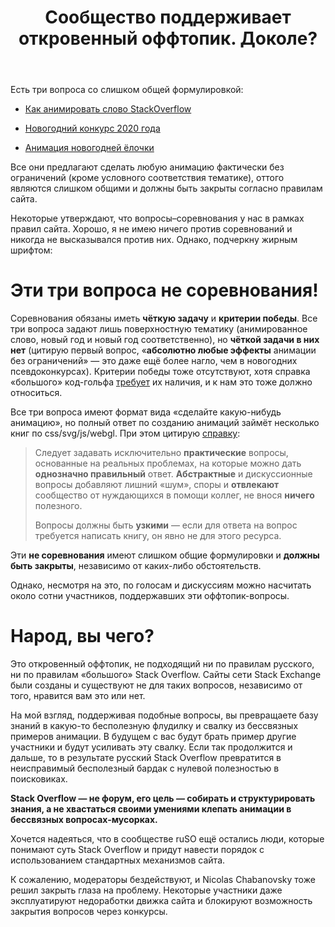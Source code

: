 ﻿---
title: "Сообщество поддерживает откровенный оффтопик. Доколе?"
se.owner.user_id: 178213
se.owner.display_name: "andreymal"
se.owner.link: "https://ru.meta.stackoverflow.com/users/178213/andreymal"
se.link: "https://ru.meta.stackoverflow.com/questions/10370/%d0%a1%d0%be%d0%be%d0%b1%d1%89%d0%b5%d1%81%d1%82%d0%b2%d0%be-%d0%bf%d0%be%d0%b4%d0%b4%d0%b5%d1%80%d0%b6%d0%b8%d0%b2%d0%b0%d0%b5%d1%82-%d0%be%d1%82%d0%ba%d1%80%d0%be%d0%b2%d0%b5%d0%bd%d0%bd%d1%8b%d0%b9-%d0%be%d1%84%d1%84%d1%82%d0%be%d0%bf%d0%b8%d0%ba-%d0%94%d0%be%d0%ba%d0%be%d0%bb%d0%b5"
se.question_id: 10370
se.post_type: question
---
<p>Есть три вопроса со слишком общей формулировкой:</p>
<ul>
<li><p><a href="https://ru.stackoverflow.com/questions/1105132">Как анимировать слово StackOverflow</a></p>
</li>
<li><p><a href="https://ru.stackoverflow.com/questions/1061127">Новогодний конкурс 2020 года</a></p>
</li>
<li><p><a href="https://ru.stackoverflow.com/questions/924210">Анимация новогодней ёлочки</a></p>
</li>
</ul>
<p>Все они предлагают сделать любую анимацию фактически без ограничений (кроме условного соответствия тематике), оттого являются слишком общими и должны быть закрыты согласно правилам сайта.</p>
<p>Некоторые утверждают, что вопросы–соревнования у нас в рамках правил сайта. Хорошо, я не имею ничего против соревнований и никогда не высказывался против них. Однако, подчеркну жирным шрифтом:</p>
<h1>Эти три вопроса не соревнования!</h1>
<p>Соревнования обязаны иметь <strong>чёткую задачу</strong> и <strong>критерии победы</strong>. Все три вопроса задают лишь поверхностную тематику (анимированное слово, новый год и новый год соответственно), но <strong>чёткой задачи в них нет</strong> (цитирую первый вопрос, «<strong>абсолютно любые эффекты</strong> анимации без ограничений» — это даже ещё более нагло, чем в новогодних псевдоконкурсах). Критерии победы тоже отсутствуют, хотя справка «большого» код-гольфа <a href="https://codegolf.stackexchange.com/help/on-topic">требует</a> их наличия, и к нам это тоже должно относиться.</p>
<p>Все три вопроса имеют формат вида «сделайте какую-нибудь анимацию», но полный ответ по созданию анимаций займёт несколько книг по css/svg/js/webgl. При этом цитирую <a href="https://ru.stackoverflow.com/help/dont-ask">справку</a>:</p>
<blockquote>
<p>Следует задавать исключительно <strong>практические</strong> вопросы, основанные на реальных проблемах, на которые можно дать <strong>однозначно правильный</strong> ответ. <strong>Абстрактные</strong> и дискуссионные вопросы добавляют лишний «шум», споры и <strong>отвлекают</strong> сообщество от нуждающихся в помощи коллег, не внося <strong>ничего</strong> полезного.</p>
<p>Вопросы должны быть <strong>узкими</strong> — если для ответа на вопрос требуется написать книгу, он явно не для этого ресурса.</p>
</blockquote>
<p>Эти <strong>не соревнования</strong> имеют слишком общие формулировки и <strong>должны быть закрыты</strong>, независимо от каких-либо обстоятельств.</p>
<p>Однако, несмотря на это, по голосам и дискуссиям можно насчитать около сотни участников, поддержавших эти оффтопик-вопросы.</p>
<h1>Народ, вы чего?</h1>
<p>Это откровенный оффтопик, не подходящий ни по правилам русского, ни по правилам «большого» Stack Overflow. Сайты сети Stack Exchange были созданы и существуют не для таких вопросов, независимо от того, нравится вам это или нет.</p>
<p>На мой взгляд, поддерживая подобные вопросы, вы превращаете базу знаний в какую-то бесполезную флудилку и свалку из бессвязных примеров анимации. В будущем с вас будут брать пример другие участники и будут усиливать эту свалку. Если так продолжится и дальше, то в результате русский Stack Overflow превратится в неисправимый бесполезный бардак с нулевой полезностью в поисковиках.</p>
<p><strong>Stack Overflow — не форум, его цель — собирать и структурировать знания, а не хвастаться своими умениями клепать анимации в бессвязных вопросах-мусорках.</strong></p>
<p>Хочется надеяться, что в сообществе ruSO ещё остались люди, которые понимают суть Stack Overflow и придут навести порядок с использованием стандартных механизмов сайта.</p>
<p>К сожалению, модераторы бездействуют, и Nicolas Chabanovsky тоже решил закрыть глаза на проблему. Некоторые участники даже эксплуатируют недоработки движка сайта и блокируют возможность закрытия вопросов через конкурсы.</p>
